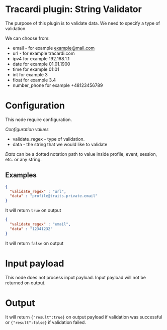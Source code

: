 # Tracardi plugin: String Validator

The purpose of this plugin is to validate data. We need to specify a type of validation. 

We can choose from:

* email - for example example@mail.com
* url - for example tracardi.com
* ipv4 for example 192.168.1.1
* date for example 01.01.1900
* time for example 01:01
* int for example 3
* float for example 3.4
* number_phone for example +48123456789

# Configuration

This node require configuration.

*Configuration values*

* validate_regex - type of validation.
* data - the string that we would like to validate

*Data* can be a dotted notation path to value inside profile, event, session, etc. or any string.

## Examples

```json
{
  "validate_regex" : "url",
  "data" : "profile@traits.private.email"
}
```

It will return `true` on output

```json
{
  "validate_regex" : "email",
  "data" : "12341232"
}
```

It will return `false` on output

# Input payload

This node does not process input payload. Input payload will not be returned on output. 

# Output

It will return `{"result":true}` on output payload if validation was successful or `{"result":false}` if validation failed.
